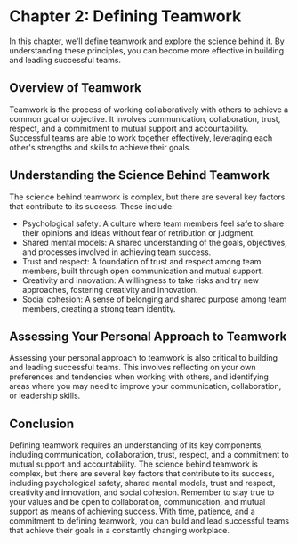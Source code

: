 Chapter 2: Defining Teamwork
============================

In this chapter, we'll define teamwork and explore the science behind it. By understanding these principles, you can become more effective in building and leading successful teams.

Overview of Teamwork
--------------------

Teamwork is the process of working collaboratively with others to achieve a common goal or objective. It involves communication, collaboration, trust, respect, and a commitment to mutual support and accountability. Successful teams are able to work together effectively, leveraging each other's strengths and skills to achieve their goals.

Understanding the Science Behind Teamwork
-----------------------------------------

The science behind teamwork is complex, but there are several key factors that contribute to its success. These include:

* Psychological safety: A culture where team members feel safe to share their opinions and ideas without fear of retribution or judgment.
* Shared mental models: A shared understanding of the goals, objectives, and processes involved in achieving team success.
* Trust and respect: A foundation of trust and respect among team members, built through open communication and mutual support.
* Creativity and innovation: A willingness to take risks and try new approaches, fostering creativity and innovation.
* Social cohesion: A sense of belonging and shared purpose among team members, creating a strong team identity.

Assessing Your Personal Approach to Teamwork
--------------------------------------------

Assessing your personal approach to teamwork is also critical to building and leading successful teams. This involves reflecting on your own preferences and tendencies when working with others, and identifying areas where you may need to improve your communication, collaboration, or leadership skills.

Conclusion
----------

Defining teamwork requires an understanding of its key components, including communication, collaboration, trust, respect, and a commitment to mutual support and accountability. The science behind teamwork is complex, but there are several key factors that contribute to its success, including psychological safety, shared mental models, trust and respect, creativity and innovation, and social cohesion. Remember to stay true to your values and be open to collaboration, communication, and mutual support as means of achieving success. With time, patience, and a commitment to defining teamwork, you can build and lead successful teams that achieve their goals in a constantly changing workplace.
